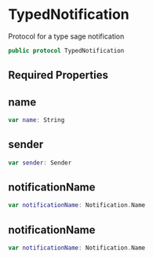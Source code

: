 # TypedNotification

Protocol for a type sage notification

``` swift
public protocol TypedNotification
```

## Required Properties

## name

``` swift
var name: String
```

## sender

``` swift
var sender: Sender
```

## notificationName

``` swift
var notificationName: Notification.Name
```

## notificationName

``` swift
var notificationName: Notification.Name
```
